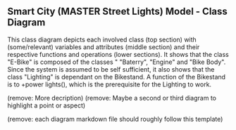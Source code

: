 ## Smart City (MASTER Street Lights) Model - Class Diagram

This class diagram depicts each involved class (top section) with (some/relevant) variables and attributes (middle section) and 
their respective functions and operations (lower sections). It shows that the class "E-Bike" is composed of the classes " "Baterry", 
"Engine" and "Bike Body". Since the system is assumed to be self sufficient, it also shows that the class "Lighting" is dependant on the 
Bikestand. A function of the Bikestand is to +power lights(), which is the prerequisite for the Lighting to work. 



(remove: More decription)
(remove: Maybe a second or third diagram to highlight a point or aspect)

(remove: each diagram markdown file should roughly follow this template)
